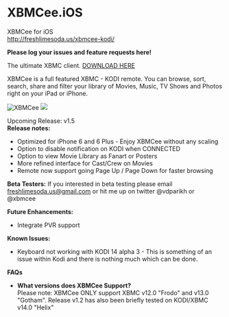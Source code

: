XBMCee.iOS
==========

XBMCee for iOS<br/>
http://freshlimesoda.us/xbmcee-kodi/

<b>Please log your issues and feature requests here!</b>


The ultimate XBMC client. <a href="https://itunes.apple.com/us/app/xbmcee-xbmc-kodi-remote/id720933479?mt=8">DOWNLOAD HERE</a>

XBMCee is a full featured XBMC - KODI remote. You can browse, sort, search, share and filter your library of Movies, Music, TV Shows and Photos right on your iPad or iPhone. 


![XBMCee](http://a3.mzstatic.com/us/r30/Purple1/v4/07/13/e5/0713e513-b35a-b781-f578-219c169cd3c1/screen568x568.jpeg)
![](http://a2.mzstatic.com/us/r30/Purple4/v4/88/b6/73/88b67301-5868-f720-16fc-df4385abe938/screen568x568.jpeg)

Upcoming Release: v1.5<br/>
<b>Release notes:</b>
<ul>
<li>Optimized for iPhone 6 and 6 Plus - Enjoy XBMCee without any scaling</li>
<li>Option to disable notification on KODI when CONNECTED</li>
<li>Option to view Movie Library as Fanart or Posters</li>
<li>More refined interface for Cast/Crew on Movies</li>
<li>Remote now support going Page Up / Page Down for faster browsing</li>
</ul>





<b>Beta Testers:</b>
If you interested in beta testing please email freshlimesoda.us@gmail.com or hit me up on twitter @vdparikh or @xbmcee


<b>Future Enhancements:</b>
<ul>
<li>Integrate PVR support</li>
</ul>

<b>Known Issues:</b>
<ul>
<li>Keyboard not working with KODI 14 alpha 3 - This is something of an issue within Kodi and there is nothing much which can be done. </li>
</ul>


<b>FAQs</b>
<ul>
<li><b>What versions does XBMCee Support?</b><br/>Please note: XBMCee ONLY support XBMC v12.0 "Frodo" and v13.0 "Gotham". Release v1.2 has also been briefly tested on KODI/XBMC v14.0 "Helix"</li>
</ul>

